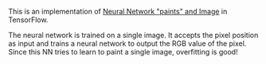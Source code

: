 This is an implementation of [Neural Network "paints" and Image](http://cs.stanford.edu/people/karpathy/convnetjs/demo/image_regression.html) in TensorFlow.

The neural network is trained on a single image. It accepts the pixel position as input and trains a neural network to output the RGB value of the pixel. Since this NN tries to learn to paint a single image, overfitting is good!
